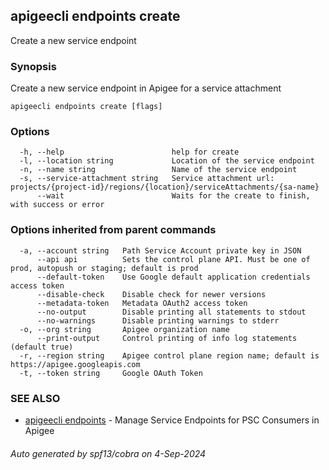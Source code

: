 ## apigeecli endpoints create

Create a new service endpoint

### Synopsis

Create a new service endpoint in Apigee for a service attachment

```
apigeecli endpoints create [flags]
```

### Options

```
  -h, --help                        help for create
  -l, --location string             Location of the service endpoint
  -n, --name string                 Name of the service endpoint
  -s, --service-attachment string   Service attachment url: projects/{project-id}/regions/{location}/serviceAttachments/{sa-name}
      --wait                        Waits for the create to finish, with success or error
```

### Options inherited from parent commands

```
  -a, --account string   Path Service Account private key in JSON
      --api api          Sets the control plane API. Must be one of prod, autopush or staging; default is prod
      --default-token    Use Google default application credentials access token
      --disable-check    Disable check for newer versions
      --metadata-token   Metadata OAuth2 access token
      --no-output        Disable printing all statements to stdout
      --no-warnings      Disable printing warnings to stderr
  -o, --org string       Apigee organization name
      --print-output     Control printing of info log statements (default true)
  -r, --region string    Apigee control plane region name; default is https://apigee.googleapis.com
  -t, --token string     Google OAuth Token
```

### SEE ALSO

* [apigeecli endpoints](apigeecli_endpoints.md)	 - Manage Service Endpoints for PSC Consumers in Apigee

###### Auto generated by spf13/cobra on 4-Sep-2024
